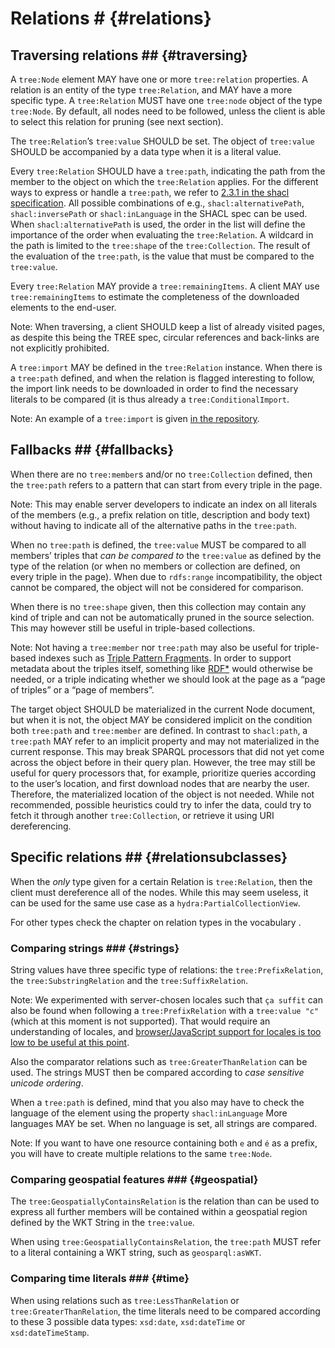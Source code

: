 # Relations # {#relations}

## Traversing relations ## {#traversing}

A `tree:Node` element MAY have one or more `tree:relation` properties. A relation is an entity of the type `tree:Relation`, and MAY have a more specific type. A `tree:Relation` MUST have one `tree:node` object of the type `tree:Node`. By default, all nodes need to be followed, unless the client is able to select this relation for pruning (see next section).

The `tree:Relation`’s `tree:value` SHOULD be set. The object of `tree:value` SHOULD be accompanied by a data type when it is a literal value.

Every `tree:Relation` SHOULD have a `tree:path`, indicating the path from the member to the object on which the `tree:Relation` applies. For the different ways to express or handle a `tree:path`, we refer to [2.3.1 in the shacl specification](https://www.w3.org/TR/shacl/#x2.3.1-shacl-property-paths). All possible combinations of e.g., `shacl:alternativePath`, `shacl:inversePath` or `shacl:inLanguage` in the SHACL spec can be used. When `shacl:alternativePath` is used, the order in the list will define the importance of the order when evaluating the `tree:Relation`. A wildcard in the path is limited to the `tree:shape` of the `tree:Collection`.
The result of the evaluation of the `tree:path`, is the value that must be compared to the `tree:value`.

Every `tree:Relation` MAY provide a `tree:remainingItems`. A client MAY use `tree:remainingItems` to estimate the completeness of the downloaded elements to the end-user.

Note: When traversing, a client SHOULD keep a list of already visited pages, as despite this being the TREE spec, circular references and back-links are not explicitly prohibited.

A `tree:import` MAY be defined in the `tree:Relation` instance. When there is a `tree:path` defined, and when the relation is flagged interesting to follow, the import link needs to be downloaded in order to find the necessary literals to be compared (it is thus already a `tree:ConditionalImport`.

Note: An example of a `tree:import` is given [in the repository](https://github.com/TREEcg/specification/blob/master/examples/geospatially-ordered-public-transport/first.ttl#L27).

## Fallbacks ## {#fallbacks}

When there are no `tree:member`s and/or no `tree:Collection` defined, then the `tree:path` refers to a pattern that can start from every triple in the page.

Note: This may enable server developers to indicate an index on all literals of the members (e.g., a prefix relation on title, description and body text) without having to indicate all of the alternative paths in the `tree:path`.

When no `tree:path` is defined, the `tree:value` MUST be compared to all members’ triples that *can be compared to* the `tree:value` as defined by the type of the relation (or when no members or collection are defined, on every triple in the page).
When due to `rdfs:range` incompatibility, the object cannot be compared, the object will not be considered for comparison.

When there is no `tree:shape` given, then this collection may contain any kind of triple and can not be automatically pruned in the source selection. This may however still be useful in triple-based collections.

Note: Not having a `tree:member` nor `tree:path` may also be useful for triple-based indexes such as [Triple Pattern Fragments](https://www.hydra-cg.com/spec/latest/triple-pattern-fragments/). In order to support metadata about the triples itself, something like [RDF*](http://blog.liu.se/olafhartig/tag/rdf-star/) would otherwise be needed, or a triple indicating whether we should look at the page as a “page of triples” or a “page of members”.

The target object SHOULD be materialized in the current Node document, but when it is not, the object MAY be considered implicit on the condition both `tree:path` and `tree:member` are defined.
In contrast to `shacl:path`, a `tree:path` MAY refer to an implicit property and may not materialized in the current response. This may break SPARQL processors that did not yet come across the object before in their query plan. However, the tree may still be useful for query processors that, for example, prioritize queries according to the user’s location, and first download nodes that are nearby the user. Therefore, the materialized location of the object is not needed. While not recommended, possible heuristics could try to infer the data, could try to fetch it through another `tree:Collection`, or retrieve it using URI dereferencing.

## Specific relations ## {#relationsubclasses}

When the *only* type given for a certain Relation is `tree:Relation`, then the client must dereference all of the nodes. While this may seem useless, it can be used for the same use case as a `hydra:PartialCollectionView`.

For other types check the chapter on relation types in the vocabulary [](#Relation).

### Comparing strings ### {#strings}

String values have three specific type of relations: the `tree:PrefixRelation`, the `tree:SubstringRelation` and the `tree:SuffixRelation`.

Note: We experimented with server-chosen locales such that `ça suffit` can also be found when following a `tree:PrefixRelation` with a `tree:value "c"` (which at this moment is not supported). That would require an understanding of locales, and [browser/JavaScript support for locales is too low to be useful at this point](https://developer.mozilla.org/en-US/docs/Web/JavaScript/Reference/Global_Objects/Intl#Locale_identification_and_negotiation).

Also the comparator relations such as `tree:GreaterThanRelation` can be used.
The strings MUST then be compared according to *case sensitive unicode ordering*.

When a `tree:path` is defined, mind that you also may have to check the language of the element using the property `shacl:inLanguage` 
More languages MAY be set.
When no language is set, all strings are compared.

Note: If you want to have one resource containing both `e` and `é` as a prefix, you will have to create multiple relations to the same `tree:Node`.

### Comparing geospatial features ### {#geospatial}

The `tree:GeospatiallyContainsRelation` is the relation than can be used to express all further members will be contained within a geospatial region defined by the WKT String in the `tree:value`.

When using `tree:GeospatiallyContainsRelation`, the `tree:path` MUST refer to a literal containing a WKT string, such as `geosparql:asWKT`.

### Comparing time literals ### {#time}

When using relations such as `tree:LessThanRelation` or `tree:GreaterThanRelation`, the time literals need to be compared according to these 3 possible data types: `xsd:date`, `xsd:dateTime` or `xsd:dateTimeStamp`.

